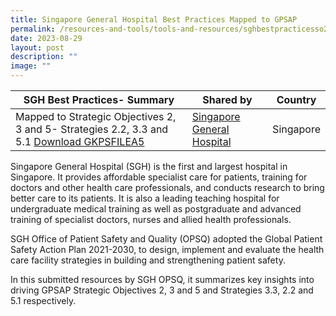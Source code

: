 ```yaml
---
title: Singapore General Hospital Best Practices Mapped to GPSAP
permalink: /resources-and-tools/tools-and-resources/sghbestpracticesso235/
date: 2023-08-29
layout: post
description: ""
image: ""
---
```

| SGH Best Practices- Summary | Shared by | Country |
| -------- | -------- | -------- |
| Mapped to Strategic Objectives 2, 3 and 5- Strategies 2.2, 3.3 and 5.1 [Download GKPSFILEA5](/files/gkpsfilea5-20230829_sgh%20best%20practices%20gpsap%20so2,3,5.pdf)   | [Singapore General Hospital](https://www.sgh.com.sg)     | Singapore    |

Singapore General Hospital (SGH) is the first and largest hospital in Singapore. It provides affordable specialist care for patients, training for doctors and other health care professionals, and conducts research to bring better care to its patients. It is also a leading teaching hospital for undergraduate medical training as well as postgraduate and advanced training of specialist doctors, nurses and allied health professionals.

SGH Office of Patient Safety and Quality (OPSQ) adopted the Global Patient Safety Action Plan 2021-2030, to design, implement and evaluate the health care facility strategies in building and strengthening patient safety.

In this submitted resources by SGH OPSQ, it summarizes key insights into driving GPSAP Strategic Objectives 2, 3 and 5 and Strategies 3.3, 2.2 and 5.1 respectively.
